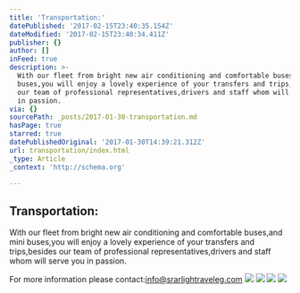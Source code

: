 ```yaml
---
title: 'Transportation:'
datePublished: '2017-02-15T23:40:35.154Z'
dateModified: '2017-02-15T23:40:34.411Z'
publisher: {}
author: []
inFeed: true
description: >-
  With our fleet from bright new air conditioning and comfortable buses,and mini
  buses,you will enjoy a lovely experience of your transfers and trips,besides
  our team of professional representatives,drivers and staff whom will serve you
  in passion.
via: {}
sourcePath: _posts/2017-01-30-transportation.md
hasPage: true
starred: true
datePublishedOriginal: '2017-01-30T14:39:21.312Z'
url: transportation/index.html
_type: Article
_context: 'http://schema.org'

---
```

## Transportation:

With our fleet from bright new air conditioning and comfortable buses,and mini buses,you will enjoy a lovely experience of your transfers and trips,besides our team of professional representatives,drivers and staff whom will serve you in passion.

For more information please contact:info@srarlightraveleg.com
![](https://the-grid-user-content.s3-us-west-2.amazonaws.com/127526f0-1f13-4465-944c-555ad8132da4.jpg)
![](https://the-grid-user-content.s3-us-west-2.amazonaws.com/c8cac92f-308c-45af-a493-4218550edec9.jpg)
![](https://the-grid-user-content.s3-us-west-2.amazonaws.com/ac19da95-0caa-436e-88f1-c4fb871d07ee.jpg)
![](https://the-grid-user-content.s3-us-west-2.amazonaws.com/28ec3bba-2629-41b6-ac24-ad3f67d3f522.jpg)